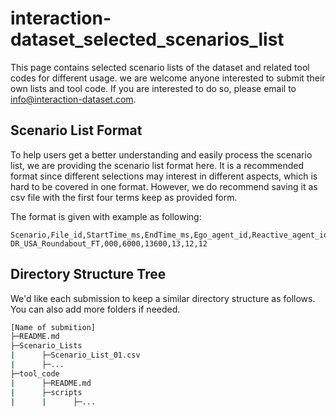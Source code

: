 # interaction-dataset_selected_scenarios_list

This page contains selected scenario lists of the dataset and related tool codes for different usage. we are welcome anyone interested to submit their own lists and tool code. If you are interested to do so, please email to <info@interaction-dataset.com>.

## Scenario List Format

To help users get a better understanding and easily process the scenario list, we are providing the scenario list format here. It is a recommended format since different selections may interest in different aspects, which is hard to be covered in one format. However, we do recommend saving it as csv file with the first four terms keep as provided form.

The format is given with example as following:
```csv
Scenario,File_id,StartTime_ms,EndTime_ms,Ego_agent_id,Reactive_agent_id,Agent_with_right_of_way
DR_USA_Roundabout_FT,000,6000,13600,13,12,12
```

## Directory Structure Tree

We'd like each submission to keep a similar directory structure as follows. You can also add more folders if needed.
```bash
[Name of submition]
├─README.md
├─Scenario_Lists
|      ├─Scenario_List_01.csv
|      ├─...
├─tool_code
|      ├─README.md
|      ├─scripts
|      |      ├─...
```
